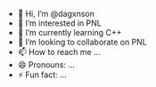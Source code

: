 - 👋 Hi, I’m @dagxnson
- 👀 I’m interested in PNL
- 🌱 I’m currently learning C++
- 💞️ I’m looking to collaborate on PNL
- 📫 How to reach me ...
- 😄 Pronouns: ...
- ⚡ Fun fact: ...
